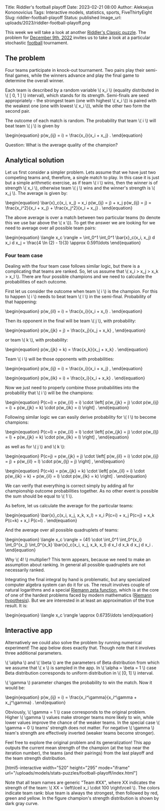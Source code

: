 Title: Riddler's football playoff
Date: 2023-02-21 08:00
Author: Aleksejus Kononovicius
Tags: Interactive models, statistics, sports, FiveThirtyEight
Slug: riddler-football-playoff
Status: published
Image_url: uploads/2023/riddler-football-playoff.png

This week we will take a look at another [Riddler's Classic
puzzle](/tag/fivethirtyeight/). The problem for [December 9th,
2022](https://fivethirtyeight.com/features/can-you-win-the-riddler-football-playoff/)
invites us to take a look at a particular stochastic [football](/tag/sports/)
tournament.

<!--more-->

## The problem

Four teams participate in knock-out tournament. Two pairs play their
semi-final games, while the winners advance and play the final game to
determine the overall winner.

Each team is described by a random variable \\\( x\_i \\\) (equality
distributed in \\\( [ 0, 1 ] \\\) interval), which stands for its strength.
Semi-finals are seed appropriately - the strongest team (one with highest
\\\( x\_i \\\)) is paired with the weakest one (one with lowest
\\\( x\_i \\\)), while the other two form the second pair.

The outcome of each match is random. The probability that team \\\( i \\\)
will beat team \\\( j \\\) is given by

\begin{equation}
    p(w\_{ij} = i) = \frac{x\_i}{x\_i + x\_j} .
\end{equation}

Question: What is the average quality of the champion?

## Analytical solution

Let us first consider a simpler problem. Lets assume that we have just two
competing teams and, therefore, a single match to play. In this case it is
just but a simple arithmetic exercise, as if team \\\( i \\\) wins, then the
winner is of strength \\\( x\_i \\\), otherwise team \\\( j \\\) wins and
the winner's strength is \\\( x\_j \\\). The average is given by:

\begin{equation}
    \bar{x}\_c(x\_i, x\_j) = x\_i p(w\_{ij} = j) + x\_j p(w\_{ij} = j) =
        \frac{x\_i^2}{x\_i + x\_j} + \frac{x\_j^2}{x\_i + x\_j} .
\end{equation}

The above average is over a match between two particular teams (to denote
this we use bar above the \\\( x \\\)). To get the answer we are looking for
we need to average over all possible team pairs:

\begin{equation}
    \langle x\_c \rangle = \int\_0^1 \int\_0^1 \bar{x}\_c(x\_i, x\_j) d x\_i d x\_j =
        \frac{4 \ln (2) - 1}{3} \approx 0.591\ldots
\end{equation}

### Four team case

Dealing with the four team case follows similar logic, but there is a
complicating that teams are ranked. So, let us assume that
\\\( x\_i > x\_j > x\_k > x\_l \\\). There are four possible champions and
we need to calculate the probabilities of each outcome.

First let us consider the outcome when team \\\( i \\\) is the champion. For
this to happen \\\( i \\\) needs to beat team \\\( l \\\) in the semi-final.
Probability of that happening:

\begin{equation}
    p(w\_{il} = i) = \frac{x\_i}{x\_i + x\_l} .
\end{equation}

Then its opponent in the final will be team \\\( j \\\), with probability:

\begin{equation}
    p(w\_{jk} = j) = \frac{x\_j}{x\_j + x\_k} ,
\end{equation}

or team \\\( k \\\), with probability:

\begin{equation}
    p(w\_{jk} = k) = \frac{x\_k}{x\_j + x\_k} .
\end{equation}

Team \\\( i \\\) will be those opponents with probabilities:

\begin{equation}
    p(w\_{ij} = i) = \frac{x\_i}{x\_i + x\_j} ,
\end{equation}

\begin{equation}
    p(w\_{ik} = i) = \frac{x\_i}{x\_i + x\_k} .
\end{equation}

Now we just need to properly combine those probabilities into the
probability that \\\( i \\\) will be the champions:

\begin{equation}
    P(c=i) = p(w\_{il} = i) \cdot \left[
        p(w\_{jk} = j) \cdot p(w\_{ij} = i) +
        p(w\_{jk} = k) \cdot p(w\_{ik} = i)
    \right] .
\end{equation}

Following similar logic we can easily derive probability for \\\( l \\\) to
become champions:

\begin{equation}
    P(c=l) = p(w\_{il} = l) \cdot \left[
        p(w\_{jk} = j) \cdot p(w\_{lj} = l) +
        p(w\_{jk} = k) \cdot p(w\_{lk} = l)
    \right] ,
\end{equation}

as well as for \\\( j \\\) and \\\( k \\\):

\begin{equation}
    P(c=j) = p(w\_{jk} = j) \cdot \left[
        p(w\_{il} = i) \cdot p(w\_{ij} = j) +
        p(w\_{il} = l) \cdot p(w\_{lj} = j)
    \right] ,
\end{equation}

\begin{equation}
    P(c=k) = p(w\_{jk} = k) \cdot \left[
        p(w\_{il} = i) \cdot p(w\_{ik} = k) +
        p(w\_{il} = l) \cdot p(w\_{lk} = k)
    \right] .
\end{equation}

We can verify that everything is correct simply by adding all for
championship outcome probabilities together. As no other event is possible
the sum should be equal to \\\( 1 \\\).

As before, let us calculate the average for the particular teams:

\begin{equation}
    \bar{x}\_c(x\_i, x\_j, x\_k, x\_l) =
       x\_i P(c=i) + x\_j P(c=j) + x\_k P(c=k) + x\_l P(c=l) .
\end{equation}

And the average over all possible quadruplets of teams:

\begin{equation}
    \langle x\_c \rangle = (4!) \cdot \int\_0^1 \int\_0^{x\_i} \int\_0^{x\_j}
        \int\_0^{x\_k} \bar{x}\_c(x\_i, x\_j, x\_k, x\_l)
            d x\_l d x\_k d x\_j d x\_i .
\end{equation}

Why \\\( 4! \\\) multiplier? This term appears, because we need to make an
assumption about ranking. In general all possible quadruplets are not
necessarily ranked.

Integrating the final integral by hand is problematic, but any specialized
computer algebra system can do it for us. The result involves couple of
natural logarithms and a special [Riemann zeta
function](https://en.wikipedia.org/wiki/Riemann_zeta_function/), which is at
the core of one of the hardest problems faced by modern mathematics
([Riemann hypothesis](https://en.wikipedia.org/wiki/Riemann_hypothesis)).
But we are interested in at least an approximation of the true result. It
is:

\begin{equation}
    \langle x\_c \rangle \approx 0.6735\ldots 
\end{equation}

## Interactive app

Alternatively we could also solve the problem by running numerical
experiment! The app below does exactly that. Though note that it involves
three additional parameters.

\\\( \alpha \\\) and \\\( \beta \\\) are the
parameters of Beta distribution from which we assume that \\\( x \\\) is
sampled in the app. In \\\( \alpha = \beta = 1 \\\) case Beta distribution
corresponds to uniform distribution in \\\( [0, 1] \\\) interval.

\\\( \gamma \\\) parameter changes the probability to win the match. Now it
would be:

\begin{equation}
    p(w\_{ij} = i) = \frac{x\_i^\gamma}{x\_i^\gamma + x\_j^\gamma} .
\end{equation}

Obviously, \\\( \gamma = 1 \\\) case corresponds to the original problem.
Higher \\\( \gamma \\\) values make stronger teams more likely to win, while
lower values improve the chance of the weaker teams. In the special case
\\\( \gamma = 0 \\\) teams' strength does not matter. For negative
\\\( \gamma \\\) team's strength are effectively inverted (weaker teams
become stronger).

Feel free to explore the original problem and its generalization! This app
outputs the current mean strength of the champion (at the top near the
iteration number), the teams (and their pairings) from the last playoff and
the team strength distribution.

[html5-interactive width="520" height="295" mode="iframe"
url="/uploads/models/stats-puzzles/football-playoff/index.html"]

Note that all team names are generic "Team #XX", where XX indicates the
strength of the team: \\\( XX = \left\lceil x\_i \cdot 100 \right\rceil \\\).
The colors indicate team rank: blue team is always the strongest, then
followed by red, green and yellow. In the figure champion's strength
distribution is shown by dark gray curve.
